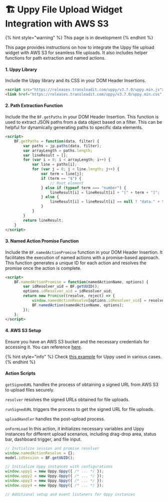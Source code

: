 # 🏗️ Uppy File Upload Widget Integration with AWS S3

{% hint style="warning" %}
This page is in development&#x20;
{% endhint %}

This page provides instructions on how to integrate the Uppy file upload widget with AWS S3 for seamless file uploads. It also includes helper functions for path extraction and named actions.

#### **1. Uppy Library**

Include the Uppy library and its CSS in your DOM Header Insertions.

```html
<script src="https://releases.transloadit.com/uppy/v3.7.0/uppy.min.js"></script>
<link href="https://releases.transloadit.com/uppy/v3.7.0/uppy.min.css" rel="stylesheet">
```

#### 2. Path Extraction Function

Include the the `BF.getPaths` in  your DOM Header Insertion. This function is used to extract JSON paths from a data object based on a filter. This can be helpful for dynamically generating paths to specific data elements.

```html
<script>
    BF.getPaths = function(data, filter) {
        var paths = jp.paths(data, filter);
        var arrayLength = paths.length;
        var lineResult = [];
        for (var i = 0; i < arrayLength; i++) {
            var line = paths[i];
            for (var j = 0; j < line.length; j++) {
                var term = line[j];
                if (term == "$") {
                    // Root element
                } else if (typeof term === "number") {
                    lineResult[i] = lineResult[i] + "[" + term + "]";
                } else {
                    lineResult[i] = lineResult[i] == null ? "data." + term : lineResult[i] + "." + term;
                }
            }
        }
        return lineResult;
    }
</script>
```

#### 3. Named Action Promise Function

Include the `BF.namedActionPromise` function in  your DOM Header Insertion. It facilitates the execution of named actions with a promise-based approach. This function generates a unique ID for each action and resolves the promise once the action is complete.

```html
<script>
    BF.namedActionPromise = function(namedActionName, options) {
        var idResolver_uid = BF.getUUID();
        options.idResolver_uid = idResolver_uid;
        return new Promise((resolve, reject) => {
            window.namedActionResolve[options.idResolver_uid] = resolve;
            BF.namedAction(namedActionName, options);
        });
    };
</script>
```

#### **4. AWS S3 Setup**

Ensure you have an AWS S3 bucket and the necessary credentials for accessing it. You can reference [here](dropzone-to-s3.md).

{% hint style="info" %}
Check [this example](https://app.fmbetterforms.com/#/apps/pages/edit?id=FR\_A1E5B73B-3238-1A43-A212-92999C2EA9CF) for Uppy used in various cases.
{% endhint %}

#### Action Scripts

`getSignedURL` handles the process of obtaining a signed URL from AWS S3 to upload files securely.

`resolver` resolves the signed URLs obtained for file uploads.

`runSignedURL` triggers the process to get the signed URL for file uploads.

`uploadHandler` handles the post-upload process.

`onFormLoad` In this action, it **i**nitializes necessary variables and Uppy instances for different upload scenarios, including drag-drop area, status bar, dashboard trigger, and file input.

```javascript
// Initialize session and promise resolver
window.namedActionResolve = {};
model.idSession = BF.getUUID();

// Initialize Uppy instances with configurations
window.uppy1 = new Uppy.Uppy({ /* ... */ });
window.uppy2 = new Uppy.Uppy({ /* ... */ });
window.uppy3 = new Uppy.Uppy({ /* ... */ });
window.uppy4 = new Uppy.Uppy({ /* ... */ });

// Additional setup and event listeners for Uppy instances
```
